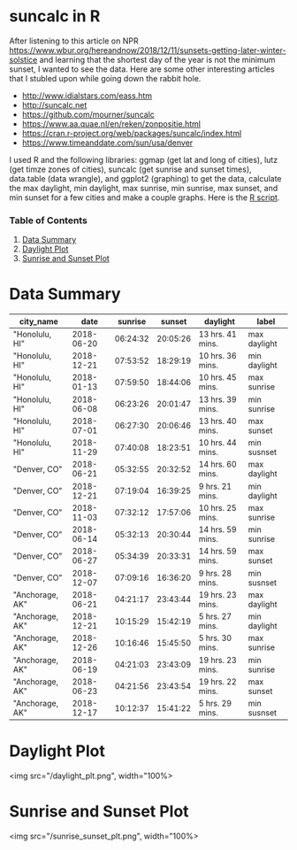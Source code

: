 
# suncalc in R

After listening to this article on NPR <https://www.wbur.org/hereandnow/2018/12/11/sunsets-getting-later-winter-solstice> and learning that the shortest day of the year is not the minimum sunset, I wanted to see the data. Here are some other interesting articles that I stubled upon while going down the rabbit hole.

* http://www.idialstars.com/eass.htm
* http://suncalc.net
* https://github.com/mourner/suncalc
* https://www.aa.quae.nl/en/reken/zonpositie.html
* https://cran.r-project.org/web/packages/suncalc/index.html
* https://www.timeanddate.com/sun/usa/denver

I used R and the following libraries: ggmap (get lat and long of cities), lutz (get timze zones of cities), suncalc (get sunrise and sunset times), data.table (data wrangle), and ggplot2 (graphing) to get the data, calculate the max daylight, min daylight, max sunrise, min sunrise, max sunset, and min sunset for a few cities and make a couple graphs. Here is the [R script](sun_calcs.R).

### Table of Contents
1. [Data Summary](#data-summary)
2. [Daylight Plot](#daylight-plot)
3. [Sunrise and Sunset Plot](#sunrise-and-sunset-plot)

# Data Summary
| city_name       | date       | sunrise  | sunset   | daylight         | label        | 
|-----------------|------------|----------|----------|------------------|--------------| 
| "Honolulu, HI"  | 2018-06-20 | 06:24:32 | 20:05:26 | 13 hrs. 41 mins. | max daylight | 
| "Honolulu, HI"  | 2018-12-21 | 07:53:52 | 18:29:19 | 10 hrs. 36 mins. | min daylight | 
| "Honolulu, HI"  | 2018-01-13 | 07:59:50 | 18:44:06 | 10 hrs. 45 mins. | max sunrise  | 
| "Honolulu, HI"  | 2018-06-08 | 06:23:26 | 20:01:47 | 13 hrs. 39 mins. | min sunrise  | 
| "Honolulu, HI"  | 2018-07-01 | 06:27:30 | 20:06:46 | 13 hrs. 40 mins. | max sunset   | 
| "Honolulu, HI"  | 2018-11-29 | 07:40:08 | 18:23:51 | 10 hrs. 44 mins. | min susnset  | 
| "Denver, CO"    | 2018-06-21 | 05:32:55 | 20:32:52 | 14 hrs. 60 mins. | max daylight | 
| "Denver, CO"    | 2018-12-21 | 07:19:04 | 16:39:25 | 9 hrs. 21 mins.  | min daylight | 
| "Denver, CO"    | 2018-11-03 | 07:32:12 | 17:57:06 | 10 hrs. 25 mins. | max sunrise  | 
| "Denver, CO"    | 2018-06-14 | 05:32:13 | 20:30:44 | 14 hrs. 59 mins. | min sunrise  | 
| "Denver, CO"    | 2018-06-27 | 05:34:39 | 20:33:31 | 14 hrs. 59 mins. | max sunset   | 
| "Denver, CO"    | 2018-12-07 | 07:09:16 | 16:36:20 | 9 hrs. 28 mins.  | min susnset  | 
| "Anchorage, AK" | 2018-06-21 | 04:21:17 | 23:43:44 | 19 hrs. 23 mins. | max daylight | 
| "Anchorage, AK" | 2018-12-21 | 10:15:29 | 15:42:19 | 5 hrs. 27 mins.  | min daylight | 
| "Anchorage, AK" | 2018-12-26 | 10:16:46 | 15:45:50 | 5 hrs. 30 mins.  | max sunrise  | 
| "Anchorage, AK" | 2018-06-19 | 04:21:03 | 23:43:09 | 19 hrs. 23 mins. | min sunrise  | 
| "Anchorage, AK" | 2018-06-23 | 04:21:56 | 23:43:54 | 19 hrs. 22 mins. | max sunset   | 
| "Anchorage, AK" | 2018-12-17 | 10:12:37 | 15:41:22 | 5 hrs. 29 mins.  | min susnset  | 


# Daylight Plot
<img src="/daylight_plt.png", width="100%>

# Sunrise and Sunset Plot
<img src="/sunrise_sunset_plt.png", width="100%>